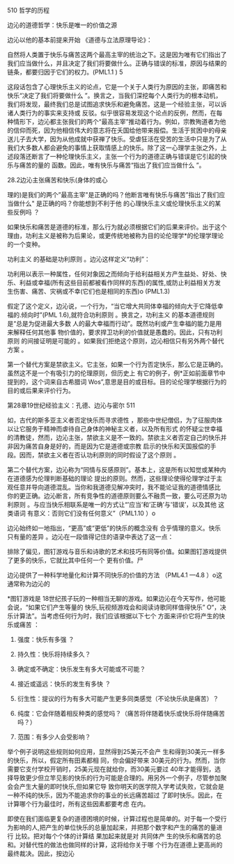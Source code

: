510 哲学的历程

边沁的道德哲学：快乐是唯一的价值之源

边沁以他的基本前提来开始 《道德与立法原理导论》：

自然将人类置于快乐与痛苦这两个最高主宰的统治之下。这是因为唯有它们指出了我们应当做什么，并且决定了我们将要做什么。正确与错误的标准，原因与结果的链条，都要归因于它们的权力。(PML1.1  ) 5

这段话包含了心理快乐主义的论点，它是一个关于人类行为原因的主张，即痛苦和快乐“决定了我们将要做什么 ”。换言之，当我们深挖每个人类行为的根本动机，我们将发现，最终我们总是试图追求快乐和避免痛苦。这是一个经验主张，可以诉诸人类行为的事实来支持或 反驳。似乎很容易发现这个论点的反例，然而，在每种情形下，边沁都主张我们的两个“最高主宰”推动着行为。例如，宗教殉道者为他的信仰而死，因为他相信伟大的意志将在夭国给他带来报偿。生活于贫困中的母亲送儿子去大学，因为从他成就中获禅了快乐。受虐狂活在受苦的生活中只是为了从我们大多数人都会避免的事情上获取情感上的快乐。除了这一心理学主张之外，上述段落还断言了一种伦理快乐主义，主张一个行为的道德正确与错误是它引起的快乐与痛苦的量的 函数。因此，唯有快乐与痛苦“指出了我们应当做什么 ”。

28.2边沁主张痛苦和快乐(身体的或心

理的)是我们的两个”最高主宰"是正确的吗？他断言唯有快乐与痛苦”指出了我们应当做什么" 是正确的吗？你能想到不利于他 的心理快乐主义或伦理快乐主义的某些反例吗 ？

如果快乐和痛苦是道德的标准，那么行为就必须根据它们的后果来评价。出于这个理由，功利主义是被称为后果论，或更传统地被称为目的论伦理学*的伦理学理论的一个变种。

功利主义 的基础是功利原则 。边沁这样定义“功利”：

功利用以表示一种属性，任何对象因之而倾向于给利益相关方产生益处、好处、快乐、利益或幸福(所有这些目前都被看作同样的东西)的属性,或防止利益相关方发生伤害、痛苦、灾祸或不幸(它们也是相同的东西)o (PML1.3)

假定了这个定义，边沁说，一个行为，“当它增大共同体幸福的倾向大于它降低幸福的.倾向时”(PML  1.6),就符合功利原则 。换言之，功利主义 的基本道德规则是“总是为促进最大多数 人的最大幸福而行动”。既然功利或产生幸福的能力是用来解释任何其他事 物价值的，要求捍卫功利的价值就是愚蠢的。因此，只有功利原则 的间接证明是可能的 。如果我们拒绝这个原则，边沁相信只有另外两个替代方案 。

第一个替代方案是禁欲主义。它主张，如果一个行为否定快乐，那么它是正确的。虽然这不是一个有吸引力的伦理原则，但历史上 有它的例子，例*正如前面章节中提到的，这个词来自古希腊词 Wos”,意思是目的或目标。目的论伦理学根据行为的目的或后果来评价行为。

第28章19世纪经验主义：孔德、边沁与密尔 511

如，古代的斯多亚主义者否定快乐而寻求德性 ，那些中世纪僧侣，为了征服肉体以让它服务于精神而虐待自己身体的神秘主义者，以及所有形式 的怀疑尘世幸福的清教徒，然而，边沁主张，禁欲主义是不一致的。禁欲主义者否定自己的快乐并非因为痛苦自身是好的，而是因为它是道德或宗教 启示的快乐和天国报偿的手段。因而，禁欲主义者在否认功利原则的同时假设了这个原则 。

第二个替代方案，边沁称为“同情与反感原则”。基本上，这是所有以知觉或某种内在道德感为伦理判断基础的理论 提出的原则。然而，这些理论使得伦理学过于主观任意并导向道德混乱。当你和我道德见解冲突时，我不能论证我的道德情感比 你的更正确。边沁断言，所有竞争性的道德原则要么不融贯一致，要么可还原为功利原则 。与应当快乐相联系是唯一的方式让“’应当’和’正确’与'错误’，以及其他 这类语词 有意义：否则它们没有任何意义”（PML1.10 ）o

边沁始终如一地指出，“更高”或“更低”的快乐的概念没有 合乎情理的意义。快乐只有量的差异 。边沁在一段值得记住的语录中表达了这一点：

排除了偏见，图钉游戏与音乐和诗歌的艺术和技巧有同等价值。如果图钉游戏提供了更多的快乐，它就比其中任何一个 更有价值。尸

边沁提供了一种科学地量化和计算不同快乐的价值的方法 （PML4.1 —4.8 ）o这通常称为边沁的

*图钉游戏是 18世纪孩子玩的一种相当无聊的游戏。如果边沁在今天写作，他可能会说，“如果它们产生等量的 快乐,玩视频游戏会和阅读诗歌同样值得快乐” O“，决乐计算法”。当考虑任何行为时，我们应该根据以下七个 方面来评价它将产生的快乐或痛苦 ：

1. 强度：快乐有多强 ？

2. 持久性：快乐将持续多久？

3. 确定或不确定：快乐发生有多大可能或不可能？

4. 接近或遥远：快乐的发生有多快 ？

5. 衍生性：提议的行为有多大可能产生更多同类感觉（不论快乐纨是痛苦）？

6. 纯度：它会伴随着相反种类的感觉吗？（痛苦将伴随着快乐或快乐将伴随痛苦吗？）

7. 范围：有多少人会受影响？

举个例子说明这些规则如何应用，显然得到25美元不会产 生和得到30美元一样多的快乐，所以，假定所有田素都相 同，你会偏好带来 30美元的行为。然而，当你需要它支付学校开销时，25美元现在就给你，而30美元要过 40年才能得到，选择导致更少但立竿见影的快乐的行为可能是合理的。用另外一个例子，尽管参加聚会会产生大量的即时快乐,但如果它导 致你明天的医学院入学考试失败，它就会是一种不纯的快乐，因为不能追求你的事业的长远痛苦超过 了即时快乐。因此，在计算哪个行为最佳时，所有这些因素都要考虑 在内。

即使在我们面临更复杂的道德困境的时候，计算过程也是简单的。对于每一个受行为影响的人,把产生的单位快乐的总量加起来，并把那个数字和产生的痛苦的量进行 比较。把对每个个体的计算结 果加起来就是对 共同体产 生的快乐和痛苦的总和。对替代性的做法也做同样的计算，这将给你关于哪 个行为在道德上更高尚的最终裁决。因此，按边沁